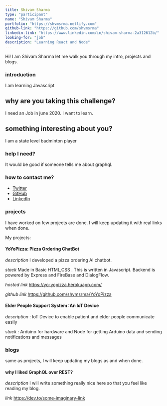 ```yaml
---
title: Shivam Sharma
type: "participant"
name: "Shivam Sharma"
portfolio: "https://shvmsrma.netlify.com"
github-link: "https://github.com/shvmsrma"
linkedin-link: "https://www.linkedin.com/in/shivam-sharma-2a312612b/"
looking-for: "job"
description: "Learning React and Node"
---
```


Hi! I am Shivam Sharma let me walk you through my intro, projects and blogs.

### introduction

I am learning Javascript 

## why are you taking this challenge?

I need an Job in june 2020.
I want to learn.

## something interesting about you?
I am a state level badminton player

### help I need?

It would be good if someone tells me about graphql.

### how to contact me?

- [Twitter](https://twitter.com/Shvmsrma)
- [GitHub](https://github.com/shvmsrma)
- [LinkedIn](https://www.linkedin.com/in/shivam-sharma-2a312612b/)

### projects

I have worked on few projects are done. I will keep updating it with real links when done.

My projects:

#### YoYoPizza: Pizza Ordering ChatBot

_description_ I developed a pizza ordering AI chatbot.

_stack_ Made in Basic HTML,CSS . This is written in Javascript. Backend is powered by Express and FireBase and DialogFlow.

_hosted link_  https://yo-yopizza.herokuapp.com/

_github link_ https://github.com/shvmsrma/YoYoPizza

#### Elder People Support System :An IoT Device 

_description_ :  IoT Device to enable patient and elder people communicate easily

_stack_ : Arduino for hardware and Node for getting Arduino data and sending notifications and messages

### blogs

same as projects, I will keep updating my blogs as and when done.

#### why I liked GraphQL over REST?

_description_ I will write something really nice here so that you feel like reading my blog.

_link_ https://dev.to/some-imaginary-link
